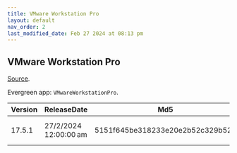 ```yaml
---
title: VMware Workstation Pro
layout: default
nav_order: 2
last_modified_date: Feb 27 2024 at 08:13 pm
---
```


## VMware Workstation Pro

[Source](https://www.vmware.com/products/workstation-pro.html).

Evergreen app: `VMwareWorkstationPro`.

| Version | ReleaseDate           | Md5                              | Sha256                                                           | Size      | Type | URI                                                                                             |
| ------- | --------------------- | -------------------------------- | ---------------------------------------------------------------- | --------- | ---- | ----------------------------------------------------------------------------------------------- |
| 17.5.1  | 27/2/2024 12:00:00 am | 5151f645be318233e20e2b52c329b529 | 0ed4da2275cb379628717726226a5f60f0c563ad043ae555dedffc503f9795a0 | 594.29 MB | exe  | https://download3.vmware.com/software/WKST-1751-WIN/VMware-workstation-full-17.5.1-23298084.exe |
